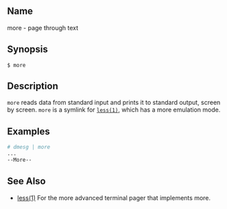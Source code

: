 ## Name

more - page through text

## Synopsis

```**sh
$ more
```

## Description

`more` reads data from standard input and prints it to standard output, screen by screen.
`more` is a symlink for [`less(1)`](less.md), which has a more emulation mode.

## Examples

```sh
# dmesg | more
...
--More--
```

## See Also

* [less(1)](less.md) For the more advanced terminal pager that implements more.